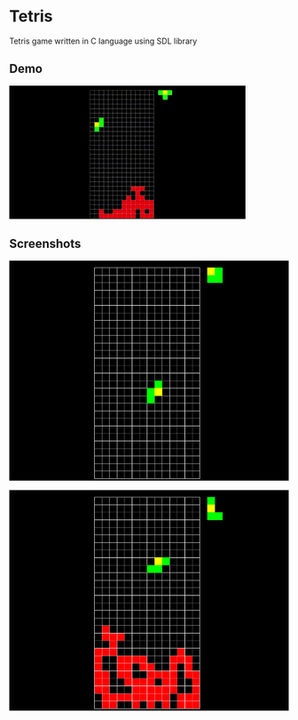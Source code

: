 # Tetris

Tetris game written in C language using SDL library

## Demo

![App Demo](https://github.com/Simon125q/Tetris/blob/main/tetris.gif)

## Screenshots

![App Screenshot](https://github.com/Simon125q/Tetris/blob/main/scr01.png)

![App Screenshot](https://github.com/Simon125q/Tetris/blob/main/scr02.png)

